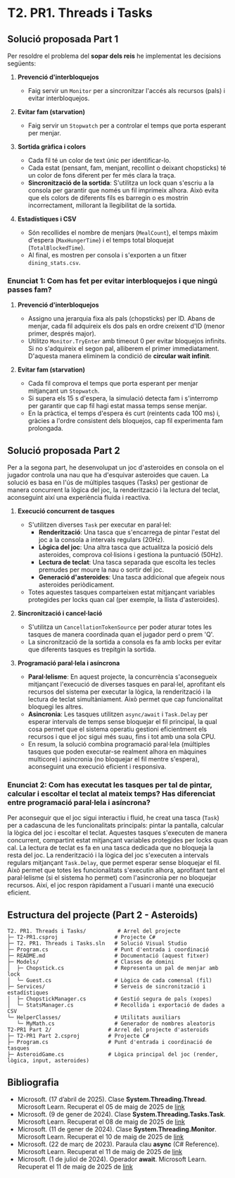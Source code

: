 # T2. PR1. Threads i Tasks

## Solució proposada Part 1
Per resoldre el problema del **sopar dels reis** he implementat les decisions següents:

1. **Prevenció d'interbloquejos**  
   - Faig servir un `Monitor` per a sincronitzar l'accés als recursos (pals) i evitar interbloquejos.

2. **Evitar fam (starvation)**  
   - Faig servir un `Stopwatch` per a controlar el temps que porta esperant per menjar.

3. **Sortida gràfica i colors**  
   - Cada fil té un color de text únic per identificar-lo.  
   - Cada estat (pensant, fam, menjant, recollint o deixant chopsticks) té un color de fons diferent per fer més clara la traça.
   - **Sincronització de la sortida**: S'utilitza un lock quan s'escriu a la consola per garantir que només un fil imprimeix alhora. Això evita que els colors de diferents fils es barregin o es mostrin incorrectament, millorant la llegibilitat de la sortida.

4. **Estadístiques i CSV**  
   - Són recollides el nombre de menjars (`MealCount`), el temps màxim d'espera (`MaxHungerTime`) i el temps total bloquejat (`TotalBlockedTime`).  
   - Al final, es mostren per consola i s'exporten a un fitxer `dining_stats.csv`.

### Enunciat 1: Com has fet per evitar interbloquejos i que ningú passes fam?

1. **Prevenció d'interbloquejos**  
   - Assigno una jerarquia fixa als pals (chopsticks) per ID. Abans de menjar, cada fil adquireix els dos pals en ordre creixent d'ID (menor primer, després major).  
   - Utilitzo `Monitor.TryEnter` amb timeout 0 per evitar bloquejos infinits. Si no s'adquireix el segon pal, alliberem el primer immediatament. D'aquesta manera eliminem la condició de **circular wait infinit**.

2. **Evitar fam (starvation)**  
   - Cada fil comprova el temps que porta esperant per menjar mitjançant un `Stopwatch`.  
   - Si supera els 15 s d'espera, la simulació detecta fam i s'interromp per garantir que cap fil hagi estat massa temps sense menjar.  
   - En la pràctica, el temps d'espera és curt (reintents cada 100 ms) i, gràcies a l'ordre consistent dels bloquejos, cap fil experimenta fam prolongada.


## Solució proposada Part 2
Per a la segona part, he desenvolupat un joc d'asteroides en consola on el jugador controla una nau que ha d'esquivar asteroides que cauen. La solució es basa en l'ús de múltiples tasques (Tasks) per gestionar de manera concurrent la lògica del joc, la renderització i la lectura del teclat, aconseguint així una experiència fluida i reactiva.

1. **Execució concurrent de tasques**
   - S'utilitzen diverses `Task` per executar en paral·lel:
     - **Renderització**: Una tasca que s'encarrega de pintar l'estat del joc a la consola a intervals regulars (20Hz).
     - **Lògica del joc**: Una altra tasca que actualitza la posició dels asteroides, comprova col·lisions i gestiona la puntuació (50Hz).
     - **Lectura de teclat**: Una tasca separada que escolta les tecles premudes per moure la nau o sortir del joc.
     - **Generació d'asteroides**: Una tasca addicional que afegeix nous asteroides periòdicament.
   - Totes aquestes tasques comparteixen estat mitjançant variables protegides per locks quan cal (per exemple, la llista d'asteroides).

2. **Sincronització i cancel·lació**
   - S'utilitza un `CancellationTokenSource` per poder aturar totes les tasques de manera coordinada quan el jugador perd o prem 'Q'.
   - La sincronització de la sortida a consola es fa amb locks per evitar que diferents tasques es trepitgin la sortida.

3. **Programació paral·lela i asíncrona**
   - **Paral·lelisme**: En aquest projecte, la concurrència s'aconsegueix mitjançant l'execució de diverses tasques en paral·lel, aprofitant els recursos del sistema per executar la lògica, la renderització i la lectura de teclat simultàniament. Això permet que cap funcionalitat bloquegi les altres.
   - **Asincronia**: Les tasques utilitzen `async/await` i `Task.Delay` per esperar intervals de temps sense bloquejar el fil principal, la qual cosa permet que el sistema operatiu gestioni eficientment els recursos i que el joc sigui més suau, fins i tot amb una sola CPU.
   - En resum, la solució combina programació paral·lela (múltiples tasques que poden executar-se realment alhora en màquines multicore) i asincronia (no bloquejar el fil mentre s'espera), aconseguint una execució eficient i responsiva.

### Enunciat 2: Com has executat les tasques per tal de pintar, calcular i escoltar el teclat al mateix temps? Has diferenciat entre programació paral·lela i asíncrona?

Per aconseguir que el joc sigui interactiu i fluid, he creat una tasca (`Task`) per a cadascuna de les funcionalitats principals: pintar la pantalla, calcular la lògica del joc i escoltar el teclat. Aquestes tasques s'executen de manera concurrent, compartint estat mitjançant variables protegides per locks quan cal. La lectura de teclat es fa en una tasca dedicada que no bloqueja la resta del joc. La renderització i la lògica del joc s'executen a intervals regulars mitjançant `Task.Delay`, que permet esperar sense bloquejar el fil. Això permet que totes les funcionalitats s'executin alhora, aprofitant tant el paral·lelisme (si el sistema ho permet) com l'asincronia per no bloquejar recursos. Així, el joc respon ràpidament a l'usuari i manté una execució eficient.

## Estructura del projecte (Part 2 - Asteroids)
```
T2. PR1. Threads i Tasks/          # Arrel del projecte
├─ T2-PR1.csproj                  # Projecte C#
├─ T2. PR1. Threads i Tasks.sln   # Solució Visual Studio
├─ Program.cs                     # Punt d'entrada i coordinació
├─ README.md                      # Documentació (aquest fitxer)
├─ Models/                        # Classes de domini
│  ├─ Chopstick.cs                # Representa un pal de menjar amb lock
│  └─ Guest.cs                    # Lògica de cada comensal (fil)
├─ Services/                      # Serveis de sincronització i estadístiques
│  ├─ ChopstickManager.cs         # Gestió segura de pals (xopes)
│  └─ StatsManager.cs             # Recollida i exportació de dades a CSV
└─ HelperClasses/                 # Utilitats auxiliars
   └─ MyMath.cs                   # Generador de nombres aleatoris
T2-PR1 Part 2/                  # Arrel del projecte d'asteroids
├─ T2-PR1 Part 2.csproj         # Projecte C#
├─ Program.cs                   # Punt d'entrada i coordinació de tasques
├─ AsteroidGame.cs              # Lògica principal del joc (render, lògica, input, asteroides)
```

## Bibliografia
- Microsoft. (17 d’abril de 2025). Clase **System.Threading.Thread**. Microsoft Learn. Recuperat el 05 de maig de 2025 de [link](https://learn.microsoft.com/es-es/dotnet/fundamentals/runtime-libraries/system-threading-thread)
- Microsoft. (9 de gener de 2024). Clase **System.Threading.Tasks.Task**. Microsoft Learn. Recuperat el 08 de maig de 2025 de [link](https://learn.microsoft.com/es-es/dotnet/fundamentals/runtime-libraries/system-threading-tasks-task)
- Microsoft. (11 de gener de 2024). Clase **System.Threading.Monitor**. Microsoft Learn. Recuperat el 10 de maig de 2025 de [link](https://learn.microsoft.com/es-es/dotnet/fundamentals/runtime-libraries/system-threading-monitor)
- Microsoft. (22 de març de 2023). Paraula clau **async** (C# Reference). Microsoft Learn. Recuperat el 11 de maig de 2025 de [link](https://learn.microsoft.com/es-es/dotnet/csharp/language-reference/keywords/async)
- Microsoft. (1 de juliol de 2024). Operador **await**. Microsoft Learn. Recuperat el 11 de maig de 2025 de [link](https://learn.microsoft.com/es-es/dotnet/csharp/language-reference/operators/await)



